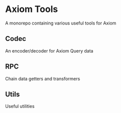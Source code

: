 # Axiom Tools

A monorepo containing various useful tools for Axiom

## Codec

An encoder/decoder for Axiom Query data

## RPC

Chain data getters and transformers

## Utils

Useful utilities

